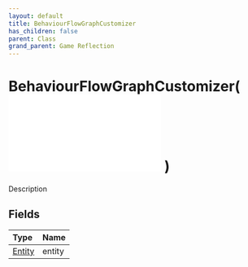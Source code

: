 ```yaml
---
layout: default
title: BehaviourFlowGraphCustomizer
has_children: false
parent: Class
grand_parent: Game Reflection
---
```

# BehaviourFlowGraphCustomizer( ![ FlowGraphCustomizer ](/game-reflection/classes/flow_graph_customizer.md) )
Description 

## Fields
| Type | Name |
|:-------------|:--------------|
| [Entity](/game-reflection/classes/entity.md) | entity |
